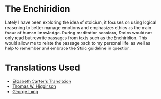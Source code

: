 # The Enchiridion
Lately I have been exploring the idea of stoicism, it focuses on using logical reasoning to better manage emotions and emphasizes ethics as the main focus of human knowledge. During meditation sessions, Stoics would not only read but rewrite passages from texts such as the Enchiridion. This would allow me to relate the passage back to my personal life, as well as help to remember and embrace the Stoic guideline in question.

# Translations Used
[Carter]: http://classics.mit.edu/Epictetus/epicench.html
[Higginson]: http://www.gutenberg.org/files/45109/45109-h/45109-h.htm
[Long]: http://www.gutenberg.org/files/10661/10661-h/10661-h.htm

* [Elizabeth Carter's Translation][Carter]
* [Thomas W. Higginson][Higginson]
* [George Long][Long]

